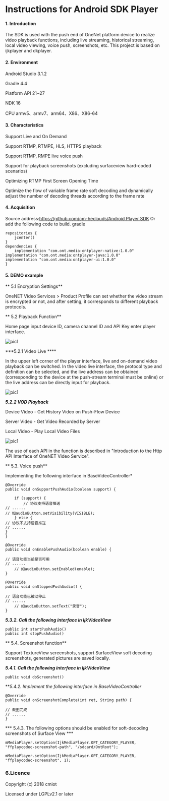 # Instructions for Android SDK Player

#### 1. Introduction

The SDK is used with the push end of OneNet platform device to realize video playback functions, including live streaming, historical streaming, local video viewing, voice push, screenshots, etc. This project is based on ijkplayer and dkplayer.

#### 2. Environment

Android Studio 3.1.2

Gradle 4.4

Platform API 21~27

NDK 16 

CPU armv5、armv7、arm64、X86、X86-64

#### 3. Characteristics


Support Live and On Demand

Support RTMP, RTMPE, HLS, HTTPS playback

Support RTMP, RMPE live voice push

Support for playback screenshots (excluding surfaceview hard-coded scenarios)

Optimizing RTMP First Screen Opening Time

Optimize the flow of variable frame rate soft decoding and dynamically adjust the number of decoding threads according to the frame rate

#### 4. Acquisition

Source address:[https://github.com/cm-heclouds/Android Player SDK](https://github.com/cm-heclouds/AndroidPlayerSDK)
Or add the following code to build. gradle
```
repositories {
    jcenter()
}
dependencies {
    implementation "com.ont.media:ontplayer-native:1.0.0"
implementation "com.ont.media:ontplayer-java:1.0.0"
implementation "com.ont.media:ontplayer-ui:1.0.0"
}
```

#### 5. DEMO example

** 5.1 Encryption Settings**

OneNET Video Services > Product Profile can set whether the video stream is encrypted or not, and after setting, it corresponds to different playback protocols.

** 5.2 Playback Function**

Home page input device ID, camera channel ID and API Key enter player interface.

![pic1](/images/vedio-image/Android-SDK播放端使用说明01.png)

***5.2.1 Video Live ****

In the upper left corner of the player interface, live and on-demand video playback can be switched. In the video live interface, the protocol type and definition can be selected, and the live address can be obtained (corresponding to the device at the push-stream terminal must be online) or the live address can be directly input for playback.

![pic1](/images/vedio-image/Android-SDK播放端使用说明02.png)

***5.2.2 VOD Playback***

Device Video - Get History Video on Push-Flow Device

Server Video - Get Video Recorded by Server

Local Video - Play Local Video Files

![pic1](/images/vedio-image/Android-SDK播放端使用说明03.png)

The use of each API in the function is described in "Introduction to the Http API Interface of OneNET Video Service".

** 5.3. Voice push**

Implementing the following interface in BaseVideoController*








```
@Override
public void onSupportPushAudio(boolean support) {

    if (support) {
        // 协议支持语音推送
// ......
// 如audioButton.setVisibility(VISIBLE);
    } else {
// 协议不支持语音推送
// ......
}
}

@Override
public void onEnablePushAudio(boolean enable) {

// 语音功能当前是否可用
// ......
    // 如audioButton.setEnabled(enable);
}

@Override
public void onStoppedPushAudio() {

// 语音功能已被动停止
// ......
    // 如audioButton.setText("录音");
}
```

***5.3.2. Call the following interface in IjkVideoView***

```
public int startPushAudio() 
public int stopPushAudio() 
```

** 5.4. Screenshot function**

Support TextureView screenshots, support SurfaceView soft decoding screenshots, generated pictures are saved locally.

***5.4.1. Call the following interface in IjkVideoView***

```
public void doScreenshot()
```

***5.4.2. Implement the following interface in BaseVideoController*


```
@Override
public void onScreenshotComplete(int ret, String path) {

// 截图完成
// ......
}
```

*** 5.4.3. The following options should be enabled for soft-decoding screenshots of Surface View ***


```
mMediaPlayer.setOption(IjkMediaPlayer.OPT_CATEGORY_PLAYER, "ffplaycodec-screenshot-path", "/sdcard/OntRoot");

mMediaPlayer.setOption(IjkMediaPlayer.OPT_CATEGORY_PLAYER, "ffplaycodec-screenshot", 1);
```

### 6.Licence

Copyright (c) 2018 cmiot

Licensed under LGPLv2.1 or later